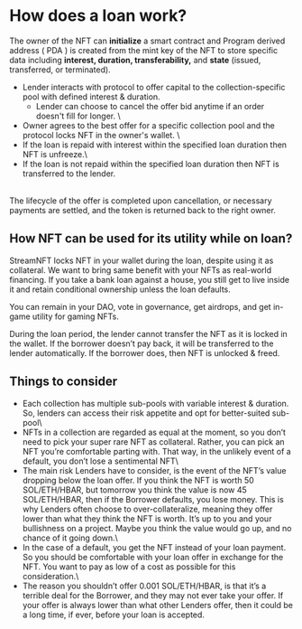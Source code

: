 # How does a loan work?

The owner of the NFT can **initialize** a smart contract and Program derived address ( PDA ) is created from the mint key of the NFT to store specific data including **interest, duration, transferability,** and **state** (issued, transferred, or terminated).

* Lender interacts with protocol to offer capital to the collection-specific pool with defined interest & duration.
  * Lender can choose to cancel the offer bid anytime if an order doesn't fill for longer. \\
* Owner agrees to the best offer for a specific collection pool and the protocol locks NFT in the owner's wallet. \\
* If the loan is repaid with interest within the specified loan duration then NFT is unfreeze.\\
* If the loan is not repaid within the specified loan duration then NFT is transferred to the lender.

\
The lifecycle of the offer is completed upon cancellation, or necessary payments are settled, and the token is returned back to the right owner.

## How NFT can be used for its utility while on loan?

StreamNFT locks NFT in your wallet during the loan, despite using it as collateral. We want to bring same benefit with your NFTs as real-world financing. If you take a bank loan against a house, you still get to live inside it and retain conditional ownership unless the loan defaults.

You can remain in your DAO, vote in governance, get airdrops, and get in-game utility for gaming NFTs.

During the loan period, the lender cannot transfer the NFT as it is locked in the wallet. If the borrower doesn’t pay back, it will be transferred to the lender automatically. If the borrower does, then NFT is unlocked & freed.

## Things to consider

* Each collection has multiple sub-pools with variable interest & duration. So, lenders can access their risk appetite and opt for better-suited sub-pool\\
* NFTs in a collection are regarded as equal at the moment, so you don’t need to pick your super rare NFT as collateral. Rather, you can pick an NFT you’re comfortable parting with. That way, in the unlikely event of a default, you don’t lose a sentimental NFT\\
* The main risk Lenders have to consider, is the event of the NFT’s value dropping below the loan offer. If you think the NFT is worth 50 SOL/ETH/HBAR, but tomorrow you think the value is now 45 SOL/ETH/HBAR, then if the Borrower defaults, you lose money. This is why Lenders often choose to over-collateralize, meaning they offer lower than what they think the NFT is worth. It’s up to you and your bullishness on a project. Maybe you think the value would go up, and no chance of it going down.\\
* In the case of a default, you get the NFT instead of your loan payment. So you should be comfortable with your loan offer in exchange for the NFT. You want to pay as low of a cost as possible for this consideration.\\
* The reason you shouldn’t offer 0.001 SOL/ETH/HBAR, is that it’s a terrible deal for the Borrower, and they may not ever take your offer. If your offer is always lower than what other Lenders offer, then it could be a long time, if ever, before your loan is accepted.
